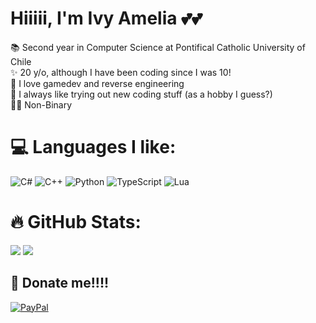 # Hiiiii, I'm Ivy Amelia 💕💕
📚 Second year in Computer Science at Pontifical Catholic University of Chile<br>✨ 20 y/o, although I have been coding since I was 10!<br>🎉 I love gamedev and reverse engineering<br>🌱 I always like trying out new coding stuff (as a hobby I guess?)<br>🏳️‍⚧️ Non-Binary

# 💻 Languages I like:
![C#](https://img.shields.io/badge/c%23-%23239120.svg?style=for-the-badge&logo=csharp&logoColor=white) ![C++](https://img.shields.io/badge/c++-%2300599C.svg?style=for-the-badge&logo=c%2B%2B&logoColor=white) ![Python](https://img.shields.io/badge/python-3670A0?style=for-the-badge&logo=python&logoColor=ffdd54) ![TypeScript](https://img.shields.io/badge/typescript-%23007ACC.svg?style=for-the-badge&logo=typescript&logoColor=white) ![Lua](https://img.shields.io/badge/lua-%232C2D72.svg?style=for-the-badge&logo=lua&logoColor=white)
# 🔥 GitHub Stats:
![](https://github-readme-stats.vercel.app/api?username=luvvyamy&theme=rose_pine&hide_border=false&include_all_commits=false&count_private=false)
![](https://github-readme-stats.vercel.app/api/top-langs/?username=luvvyamy&theme=rose_pine&hide_border=false&include_all_commits=false&count_private=false&layout=compact)
<!-- ![](https://github-readme-streak-stats.herokuapp.com/?user=luvvyamy&theme=rose_pine&hide_border=false) -->
<!-- ![](https://github-contributor-stats.vercel.app/api?username=luvvyamy&limit=5&theme=rose_pine&combine_all_yearly_contributions=true)<br> -->

## 💖 Donate me!!!!
[![PayPal](https://img.shields.io/badge/PayPal-00457C?style=for-the-badge&logo=paypal&logoColor=white)](https://paypal.me/luvvyamy) 

<!-- Proudly created with GPRM ( https://gprm.itsvg.in ) -->
